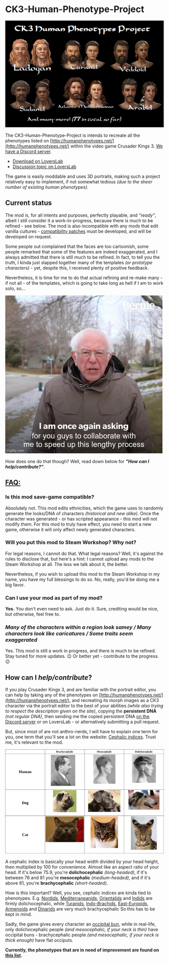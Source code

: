 # CK3-Human-Phenotype-Project

![Thumbnail](https://raw.githubusercontent.com/Metalhead33/CK3-Human-Phenotype-Project/main/thumbnail.jpg)

The CK3-Human-Phenotype-Project is intends to recreate all the phenotypes listed on [http://humanphenotypes.net/](http://humanphenotypes.net/) within the video game Crusader Kings 3. [We have a Discord server](https://discord.gg/6SPk3Ss).

* [Download on LoversLab](https://www.loverslab.com/files/file/14719-ck3-human-phenotype-project/)
* [Discussion topic on LoversLab](https://www.loverslab.com/topic/155336-mod-ck3-human-phenotype-project/)

The game is easily moddable and uses 3D portraits, making such a project relatively easy to implement, if not somewhat tedious *(due to the sheer number of existing human phenotypes)*.

## Current status

The mod is, for all intents and purposes, perfectly playable, and *"ready"*, albeit I still consider it a work-in-progress, because there is much to be refined - see below. The mod is also incompatible with any mods that edit vanilla cultures - [compatibility patches](https://git.touhou.fm/metalhead/paradox-mods/ck3-human-phenotype-project-compatibility-patches) must be developed, and will be developed on request.

Some people out complained that the faces are too cartoonish, some people remarked that some of the features are indeed exaggerated, and I always admitted that there is still much to be refined. In fact, to tell you the truth, I kinda just slapped together many of the templates *(or prototype characters)* - yet, despite this, I received plenty of positive feedback.

Nevertheless, it is time for me to do that actual refining and re-make many - if not all - of the templates, which is going to take long as hell if I am to work solo, so... 

![Thumbnail](https://raw.githubusercontent.com/Metalhead33/CK3-Human-Phenotype-Project/main/4jrbek.jpeg)

How does one do that though? Well, read down below for ***"How can I help/contribute?"***.

## <u>**FAQ:**</u>

### **Is this mod save-game compatible?**

Absolutely not. This mod edits ethnicities, which the game uses to randomly generate the looks/DNA of characters *(historical and new alike)*. Once the character was generated - or has scripted appearance - this mod will not modify them. For this mod to truly have effect, you need to start a new game, otherwise it will only affect newly generated characters.


### **Will you put this mod to Steam Workshop? Why not?**

For legal reasons, I cannot do that. What legal reasons? Well, it's against the rules to disclose that, but here's a hint: I cannot upload any mods to the Steam Workshop at all. The less we talk about it, the better.

Nevertheless, if you wish to upload this mod to the Steam Workshop in my name, you have my full blessings to do so. No, really, you'd be doing me a big favor.

### **Can I use your mod as part of my mod?**

**Yes.** You don't even need to ask. Just do it. Sure, crediting would be nice, but otherwise, feel free to.

### ***Many of the characters within a region look samey / Many characters look like caricatures / Some traits seem exaggerated***

Yes. This mod is still a work in progress, and there is much to be refined. Stay tuned for more updates. 😉 Or better yet - contribute to the progress. 😉

## How can I *help/contribute*?

If you play Crusader Kings 3, and are familiar with the portrait editor, you can help by taking any of the phenotypes on [http://humanphenotypes.net/](http://humanphenotypes.net/), and recreating its morph images as a CK3 character via the portrait editor to the best of your abilities *(while also trying to respect the description given on the site)*, copying the **persistent DNA** *(not regular DNA)*, then sending me the copied persistent DNA [on the Discord server](https://discord.gg/6SPk3Ss) or on LoversLab - or alternatively submitting a pull request.

But, since most of are not anthro-nerds, I will have to explain one term for you, one term that you'll see a lot on the website: [Cephalic indices](https://en.wikipedia.org/wiki/Cephalic_index). Trust me, it's relevant to the mod. 

![Thumbnail](https://raw.githubusercontent.com/Metalhead33/CK3-Human-Phenotype-Project/main/cephals-0.jpg)

A cephalic index is basically your head width divided by your head height, then multiplied by 100 for convenience. Almost like an aspect ratio of your head. If it's below 75.9, you're **dolichocephalic** *(long-headed)*, if it's between 76 and 81 you're **mesocephalic** *(medium-headed)*, and if it's above 81, you're **brachycephalic** *(short-headed)*.

How is this important? Well, you see, cephalic indices are kinda tied to phenotypes. E.g. [Nordids](http://humanphenotypes.net/basic/Nordid.html), [Mediterraneanids](http://humanphenotypes.net/basic/Mediterranid.html), [Orientalids](http://humanphenotypes.net/basic/Orientalid.html) and [Indids](http://humanphenotypes.net/basic/Indid.html) are firmly dolichocephalic, while [Turanids](http://humanphenotypes.net/basic/Turanid.html), [Indo-Brachids](http://humanphenotypes.net/IndoBrachid.html), [East-Europids](http://humanphenotypes.net/basic/EastEuropid.html), [Armenoids](http://humanphenotypes.net/basic/Armenoid.html) and [Dinarids](http://humanphenotypes.net/basic/Dinarid.html) are very much brachycephalic So this has to be kept in mind.

Sadly, the game gives every character an [occipital bun](https://en.wikipedia.org/wiki/Occipital_bun), while in real-life, only dolichocephalic people *(and mesocephalic, if your neck is thin)* have occipital buns - brachycephalic people *(and mesocephalic, if your neck is thick enough)* have flat occiputs.

**Currently, the phenotypes that are in need of improvement are found on [this list](https://github.com/Metalhead33/CK3-Human-Phenotype-Project/blob/main/TODO.md).**
